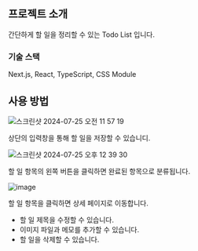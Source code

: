 
## 프로젝트 소개

간단하게 할 일을 정리할 수 있는 Todo List 입니다.

### 기술 스택

Next.js, React, TypeScript, CSS Module

## 사용 방법

![스크린샷 2024-07-25 오전 11 57 19](https://github.com/user-attachments/assets/563a9992-1533-4578-b203-73988b1e8042)

상단의 입력창을 통해 할 일을 저장할 수 있습니디.

![스크린샷 2024-07-25 오후 12 39 30](https://github.com/user-attachments/assets/13309085-57a7-4e65-b1c8-4af806e8f865)

할 일 항목의 왼쪽 버튼을 클릭하면 완료된 항목으로 분류됩니다.

![image](https://github.com/user-attachments/assets/e7a61add-17a3-491b-9a72-5f5e45bec3a2)

할 일 항목을 클릭하면 상세 페이지로 이동합니다.
- 할 일 제목을 수정할 수 있습니다.
- 이미지 파일과 메모를 추가할 수 있습니다.
- 할 일을 삭제할 수 있습니다.
